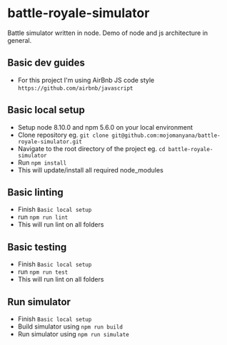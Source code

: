 # battle-royale-simulator
Battle simulator written in node. Demo of node and js architecture in general.

## Basic dev guides
- For this project I'm using AirBnb JS code style `https://github.com/airbnb/javascript`

## Basic local setup
- Setup node 8.10.0 and npm 5.6.0 on your local environment
- Clone repository eg. `git clone git@github.com:mojomanyana/battle-royale-simulator.git`
- Navigate to the root directory of the project eg. `cd battle-royale-simulator`
- Run `npm install`
- This will update/install all required node_modules

## Basic linting
- Finish `Basic local setup`
- run `npm run lint`
- This will run lint on all folders

## Basic testing
- Finish `Basic local setup`
- run `npm run test`
- This will run lint on all folders

## Run simulator
- Finish `Basic local setup`
- Build simulator using `npm run build`
- Run simulator using `npm run simulate`